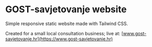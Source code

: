 # GOST-savjetovanje website

Simple responsive static website made with Tailwind CSS.

Created for a small local consultation business; live at: [www.gost-savjetovanje.hr](https://www.gost-savjetovanje.hr)
